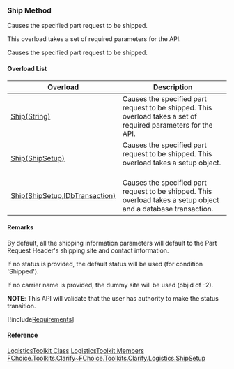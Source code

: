 ### Ship Method

Causes the specified part request to be shipped.

This overload takes a set of required parameters for the API.

Causes the specified part request to be shipped.

#### Overload List

| Overload | Description |
| --- | --- |
| [Ship(String)](FChoice.Toolkits.Clarify~FChoice.Toolkits.Clarify.Logistics.LogisticsToolkit~Ship(String).md) | Causes the specified part request to be shipped. This overload takes a set of required parameters for the API.   |
| [Ship(ShipSetup)](FChoice.Toolkits.Clarify~FChoice.Toolkits.Clarify.Logistics.LogisticsToolkit~Ship(ShipSetup).md) | Causes the specified part request to be shipped. This overload takes a setup object.   |
| [Ship(ShipSetup,IDbTransaction)](FChoice.Toolkits.Clarify~FChoice.Toolkits.Clarify.Logistics.LogisticsToolkit~Ship(ShipSetup,IDbTransaction).md) | Causes the specified part request to be shipped. This overload takes a setup object and a database transaction.   |

#### Remarks

By default, all the shipping information parameters will default to the Part Request Header's shipping site and contact information. 

If no status is provided, the default status will be used (for condition 'Shipped').

If no carrier name is provided, the dummy site will be used (objid of -2).

**NOTE**: This API will validate that the user has authority to make the status transition.

[!include[Requirements](../partials/requirements.md)]

#### Reference

[LogisticsToolkit Class](FChoice.Toolkits.Clarify~FChoice.Toolkits.Clarify.Logistics.LogisticsToolkit.md)
[LogisticsToolkit Members](FChoice.Toolkits.Clarify~FChoice.Toolkits.Clarify.Logistics.LogisticsToolkit_members.md)
[FChoice.Toolkits.Clarify~FChoice.Toolkits.Clarify.Logistics.ShipSetup](FChoice.Toolkits.Clarify~FChoice.Toolkits.Clarify.Logistics.ShipSetup.md)
